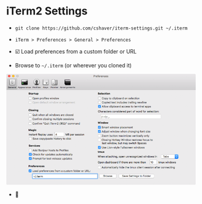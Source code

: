 # iTerm2 Settings

* `git clone https://github.com/cshaver/iterm-settings.git ~/.iterm`

* `iTerm > Preferences > General > Preferences`

* ☑️ Load preferences from a custom folder or URL

* Browse to `~/.iterm` (or wherever you cloned it)

![Preferences folder setup](images/prefs-folder.png?raw=true)

* 🎉
